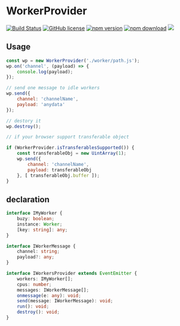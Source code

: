 # WorkerProvider

[![Build Status](https://travis-ci.org/geeeger/WorkerProvider.svg?branch=master)](https://travis-ci.org/geeeger/WorkerProvider) [![GitHub license](https://img.shields.io/badge/license-MIT-blue.svg)](https://github.com/geeeger/WorkerProvider/blob/master/LICENSE) [![npm version](https://img.shields.io/npm/v/worker-provider.svg?style=flat)](https://www.npmjs.com/package/worker-provider) [![npm download](https://img.shields.io/npm/dw/worker-provider.svg)](https://www.npmjs.com/package/worker-provider) ![](https://img.shields.io/codecov/c/github/geeeger/WorkerProvider.svg)

## Usage

```javascript
const wp = new WorkerProvider('./worker/path.js');
wp.on('channel', (payload) => {
    console.log(payload);
});

// send one message to idle workers
wp.send({
    channel: 'channelName',
    payload: 'anydata'
});

// destory it
wp.destroy();

// if your browser support transferable object

if (WorkerProvider.isTransferablesSupported()) {
    const transferableObj = new UintArray(1);
    wp.send({
        channel: 'channelName',
        payload: transferableObj
    }, [ transferableObj.buffer ]);
}
```

## declaration

```typescript
interface IMyWorker {
    buzy: boolean;
    instance: Worker;
    [key: string]: any;
}

interface IWorkerMessage {
    channel: string;
    payload?: any;
}

interface IWorkersProvider extends EventEmitter {
    workers: IMyWorker[];
    cpus: number;
    messages: IWorkerMessage[];
    onmessage(e: any): void;
    send(message: IWorkerMessage): void;
    run(): void;
    destroy(): void;
}
```